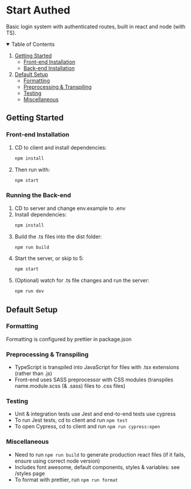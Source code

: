 # Start Authed

Basic login system with authenticated routes, built in react and node (with TS).

<!-- TABLE OF CONTENTS -->
<details open="open">
  <summary>Table of Contents</summary>
  <ol>
    <li>
      <a href="#getting-started">Getting Started</a>
      <ul>
        <li><a href="#front-end-installation">Front-end Installation</a></li>
        <li><a href="#running-the-back-end">Back-end Installation</a></li>
      </ul>
    </li>
    <li>
      <a href="#default-setup">Default Setup</a>
      <ul>
        <li><a href="#formatting">Formatting</a></li>
        <li><a href="#preprocessing--transpiling">Preprocessing & Transpiling</a></li>
        <li><a href="#testing">Testing</a></li>
        <li><a href="#miscellaneous">Miscellaneous</a></li>
      </ul>
    </li>
  </ol>
</details>

## Getting Started

### Front-end Installation

1. CD to client and install dependencies:
   ```sh
   npm install
   ```
2. Then run with:
   ```sh
   npm start
   ```

### Running the Back-end

1. CD to server and change env.example to .env
2. Install dependencies:
   ```sh
   npm install
   ```
3. Build the .ts files into the dist folder:
   ```sh
   npm run build
   ```
4. Start the server, or skip to 5:
   ```sh
   npm start
   ```
5. (Optional) watch for .ts file changes and run the server:
   ```sh
   npm run dev
   ```

## Default Setup

### Formatting

Formatting is configured by prettier in package.json

### Preprocessing & Transpiling

- TypeScript is transpiled into JavaScript for files with .tsx extensions (rather than .js)
- Front-end uses SASS preprocessor with CSS modules (transpiles name.module.scss (& .sass) files to .css files)

### Testing

- Unit & integration tests use Jest and end-to-end tests use cypress
- To run Jest tests, cd to client and run `npm test`
- To open Cypress, cd to client and run `npm run cypress:open`

### Miscellaneous

- Need to run `npm run build` to generate production react files (if it fails, ensure using correct node version)
- Includes font awesome, default components, styles & variables: see /styles page
- To format with prettier, run `npm run format`
